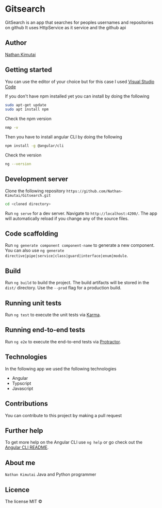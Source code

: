 # Gitsearch

GitSearch is an app that searches for peoples usernames and repositories on github
It uses HttpService as it service and the github api

## Author
[Nathan Kimutai](https://github.com/Nathan-Kimutai)



## Getting started
You can use the editor of your choice but for this case I used [Visual Studio Code](https://code.visualstudio.com/download)

If you don't have npm installed yet you can install by doing the following
```bash
sudo apt-get update
sudo apt install npm
```

Check the npm version 
```bash
nmp -v
```

Then you have to install angular CLI by doing the following

```bash
npm install -g @angular/cli
```

Check the version
```bash
ng --version
```

## Development server
Clone the following repository 
`https://github.com/Nathan-Kimutai/Gitsearch.git`
```bash
cd <cloned directory>
```

Run `ng serve` for a dev server. Navigate to `http://localhost:4200/`. The app will automatically reload if you change any of the source files.

## Code scaffolding

Run `ng generate component component-name` to generate a new component. You can also use `ng generate directive|pipe|service|class|guard|interface|enum|module`.

## Build

Run `ng build` to build the project. The build artifacts will be stored in the `dist/` directory. Use the `--prod` flag for a production build.

## Running unit tests

Run `ng test` to execute the unit tests via [Karma](https://karma-runner.github.io).

## Running end-to-end tests

Run `ng e2e` to execute the end-to-end tests via [Protractor](http://www.protractortest.org/).


## Technologies
In the following app we used the following technologies
* Angular
* Typscript
* Javascript

## Contributions
You can contribute to this project by making a pull request

## Further help

To get more help on the Angular CLI use `ng help` or go check out the [Angular CLI README](https://github.com/angular/angular-cli/blob/master/README.md).

## About me
`Nathan Kimutai` Java and Python programmer

## Licence
The license MIT &copy;